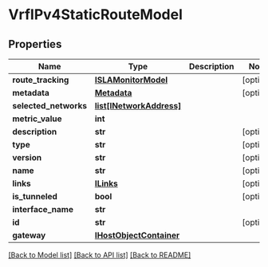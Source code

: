# VrfIPv4StaticRouteModel

## Properties
Name | Type | Description | Notes
------------ | ------------- | ------------- | -------------
**route_tracking** | [**ISLAMonitorModel**](ISLAMonitorModel.md) |  | [optional] 
**metadata** | [**Metadata**](Metadata.md) |  | [optional] 
**selected_networks** | [**list[INetworkAddress]**](INetworkAddress.md) |  | 
**metric_value** | **int** |  | 
**description** | **str** |  | [optional] 
**type** | **str** |  | [optional] 
**version** | **str** |  | [optional] 
**name** | **str** |  | [optional] 
**links** | [**ILinks**](ILinks.md) |  | [optional] 
**is_tunneled** | **bool** |  | [optional] 
**interface_name** | **str** |  | 
**id** | **str** |  | [optional] 
**gateway** | [**IHostObjectContainer**](IHostObjectContainer.md) |  | 

[[Back to Model list]](../README.md#documentation-for-models) [[Back to API list]](../README.md#documentation-for-api-endpoints) [[Back to README]](../README.md)


